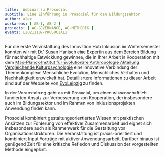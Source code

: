 ```yaml
---
title:  Webinar zu Prosocial
subtitle: Eine Einführung in Prosocial für den Bildungssektor
author: alex
workareas: [ AB-1, AB-2 ]
projects: [ AG-GOVERNANCE, AG-METHODIK ]
events: [20211109-PROSOCIAL]
---
```


Für die erste Veranstaltung des Innovation Hub Inklusion im Wintersemester konnten wir mit Dr.' Susan Hanisch eine Expertin aus dem Bereich Bildung für nachhaltige Entwicklung gewinnen, die in Ihrer Arbeit in Kooperation mit dem [Max-Planck-Institut für Evolutionäre Anthropologie Abteilung Vergleichende Kulturpsychologie](https://www.eva.mpg.de/de/vergleichende-kulturpsychologie/bildung) eine innovative Verbindung der Themenkomplexe Menschliche Evolution, Menschliches Verhalten und Nachhaltigkeit entwickelt hat. Detailliertere Informationen zu dieser Arbeit sind auf der Webseite von [EvoLeipzig](https://sites.google.com/view/evoleipzig/home) zu finden. 

In der Veranstaltung geht es mit Prosocial, um einen wissenschaftlich fundierten Ansatz zur Verbesserung von Kooperation, der insbesondere auch im Bildungssektor und im Rahmen von Inklusionsprojekten Anwendung finden kann. 

Prosocial kombiniert gestaltungsorientiertes Wissen mit praktischen Ansätzen zur Förderung von effektiver Zusammenarbeit und eignet sich insbesondere auch als Rahmenwerk für die Gestaltung von Organisationsstrukturen. Die Veranstaltung ist praxis-orientiert und kombiniert Input Vorträge mit aktiver Anwendungsarbeit. Darüber hinaus ist genügend Zeit für eine kritische Reflexion und Diskussion der vorgestellten Methode eingeplant. 